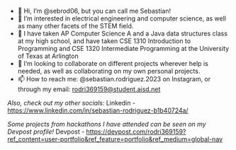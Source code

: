 - 👋 Hi, I’m @sebrod06, but you can call me Sebastian!
- 👀 I’m interested in electrical engineering and computer science, as well as many other facets of the STEM field.
- 🌱 I have taken AP Computer Science A and a Java data structures class at my high school, and have taken CSE 1310 Introduction to Programming and CSE 1320 Intermediate      Programming at the University of Texas at Arlington
- 💞️ I’m looking to collaborate on different projects wherever help is needed, as well as collaborating on my own personal projects.
- 📫 How to reach me: @sebastian.rodriguez.2023 on Instagram, or through my email: rodri369159@student.aisd.net

*Also, check out my other socials:*
Linkedin - https://www.linkedin.com/in/sebastian-rodriguez-b1b40724a/

*Some projects from hackathons I have attended can be seen on my Devpost profile!*
Devpost - https://devpost.com/rodri369159?ref_content=user-portfolio&ref_feature=portfolio&ref_medium=global-nav


<!---
sebrod06/sebrod06 is a ✨ special ✨ repository because its `README.md` (this file) appears on your GitHub profile.
You can click the Preview link to take a look at your changes.
--->
